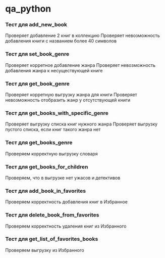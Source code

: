 # qa_python

### Тест для add_new_book
Проверяет добавление 2 книг в коллекцию
Проверяет невозможность добавления книги с названием более 40 символов

### Тест для set_book_genre
Проверяет корретное добавление жанра
Проверяет невозможность добавления жанра к несуществующей книге

### Тест для get_book_genre
Проверяет корретную выгрузку жанра для книги
Проверяет невозможность отобразить жанр у отсутствующей книги

### Тест для get_books_with_specific_genre
Проверяет выгрузку списка книг нужного жанра
Проверяет выгрузку пустого списка, если книг такого жанра нет

### Тест для get_books_genre
Проверяем корректную выгрузку словаря

### Тест для get_books_for_children
Проверяем, что в выгрузке нет ужасов и детективов

### Тест для add_book_in_favorites
Проверяем корректность добавления книг в Избранное

### Тест для delete_book_from_favorites
Проверяем корректность удаления книг из Избранного

### Тест для get_list_of_favorites_books
Проверяем выгрузку из Избранного
